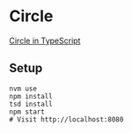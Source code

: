 Circle
===
[Circle in TypeScript](http://mking.github.io/circle)

Setup
---
```
nvm use
npm install
tsd install
npm start
# Visit http://localhost:8080
```
